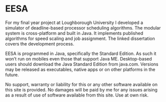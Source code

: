 EESA
====

For my final year project at Loughborough University I developed a simulator of
deadline-based processor scheduling algorithms. The modular system is cross-platform
and built in Java. It implements published algorithms for speed scaling and job assignment.
The linked dissertation covers the development process.

EESA is programmed in Java, specifically the Standard Edition. 
As such it won’t run on mobiles even those that support Java ME. Desktop-based users should
download the Java Standard Edition from java.com. Versions may be released as executables,
native apps or on other platforms in the future.

No support, warranty or liability for this or any other software available on this site is provided.
No damages will be paid by me for any issues arising as a result of use of software available from this site.
Use at own risk.
